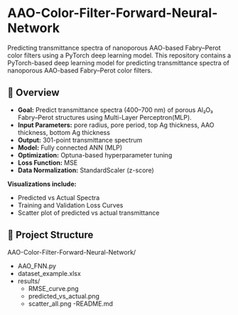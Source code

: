 # AAO-Color-Filter-Forward-Neural-Network
Predicting transmittance spectra of nanoporous AAO-based Fabry–Perot color filters using a PyTorch deep learning model.
This repository contains a PyTorch-based deep learning model for predicting transmittance spectra of nanoporous AAO-based Fabry–Perot color filters.

## 🔬 Overview
- **Goal:** Predict transmittance spectra (400–700 nm) of porous Al₂O₃ Fabry–Perot structures using Multi-Layer Perceptron(MLP).
- **Input Parameters:** pore radius, pore period, top Ag thickness, AAO thickness, bottom Ag thickness  
- **Output:** 301-point transmittance spectrum  
- **Model:** Fully connected ANN (MLP)
- **Optimization:** Optuna-based hyperparameter tuning  
- **Loss Function:** MSE  
- **Data Normalization:** StandardScaler (z-score)

**Visualizations include:**
- Predicted vs Actual Spectra  
- Training and Validation Loss Curves  
- Scatter plot of predicted vs actual transmittance  

## 📁 Project Structure
AAO-Color-Filter-Forward-Neural-Network/
- AAO_FNN.py
- dataset_example.xlsx
- results/
  - RMSE_curve.png
  - predicted_vs_actual.png
  - scatter_all.png
-README.md

